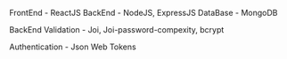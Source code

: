 FrontEnd - ReactJS
BackEnd - NodeJS, ExpressJS
DataBase - MongoDB

BackEnd Validation - Joi, Joi-password-compexity, bcrypt

Authentication - Json Web Tokens